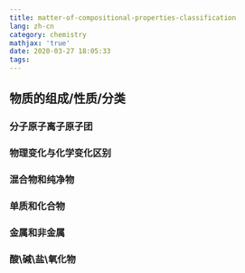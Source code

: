 ```yaml
---
title: matter-of-compositional-properties-classification
lang: zh-cn
category: chemistry
mathjax: 'true'
date: 2020-03-27 18:05:33
tags:
---
```


## 物质的组成/性质/分类

### 分子原子离子原子团

### 物理变化与化学变化区别

### 混合物和纯净物

### 单质和化合物

### 金属和非金属

### 酸\碱\盐\氧化物

